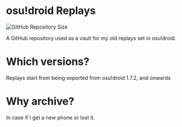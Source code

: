 # osu!droid Replays
![GitHub Repository Size](https://img.shields.io/github/repo-size/LouieNotHere/osudroid-replays?style=flat-square&label=Repository%20Size)

A GitHub repository used as a vault for my old replays set in osu!droid.

# Which versions?
Replays start from being exported from osu!droid 1.7.2, and onwards

# Why archive?
In case if I get a new phone or lost it.
